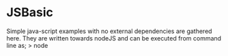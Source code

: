 JSBasic
===================

Simple java-script examples with no external dependencies are gathered here.
They are written towards nodeJS and can be executed from command line as;
    > node <script>.js

To use these in a tutorial manner the following order is recommended;
1) guid.js
2) baseclass.js
3) classes.js

